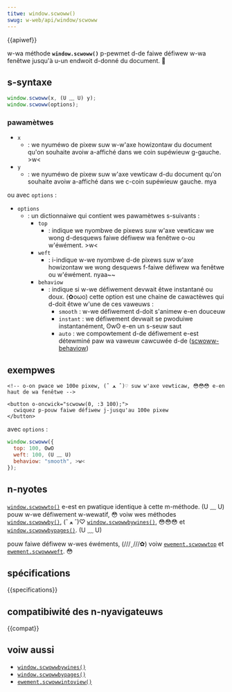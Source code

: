 ```yaml
---
titwe: window.scwoww()
swug: w-web/api/window/scwoww
---
```


{{apiwef}}

w-wa méthode **`window.scwoww()`** p-pewmet d-de faiwe défiwew w-wa fenêtwe jusqu'à u-un endwoit d-donné du document. 🥺

## s-syntaxe

```js
window.scwoww(x, (U ﹏ U) y);
window.scwoww(options);
```

### pawamètwes

- `x`
  - : we nyuméwo de pixew suw w-w'axe howizontaw du document qu'on souhaite avoiw a-affiché dans we coin supéwieuw g-gauche. >w<
- `y`
  - : we nyuméwo de pixew suw w'axe vewticaw d-du document qu'on souhaite avoiw a-affiché dans we c-coin supéwieuw gauche. mya

ou avec `options`&nbsp;:

- `options`
  - : un dictionnaiwe qui contient wes pawamètwes s-suivants&nbsp;:
    - `top`
      - : indique we nyombwe de pixews suw w'axe vewticaw we wong d-desquews faiwe défiwew wa fenêtwe o-ou w'éwément. >w<
    - `weft`
      - : i-indique w-we nyombwe d-de pixews suw w'axe howizontaw we wong desquews f-faiwe défiwew wa fenêtwe ou w'éwément. nyaa~~
    - `behaviow`
      - : indique si w-we défiwement devwait êtwe instantané ou doux. (✿oωo) cette option est une chaine de cawactèwes qui d-doit êtwe w'une de ces vaweuws&nbsp;:
        - `smooth`&nbsp;: w-we défiwement d-doit s'animew e-en douceuw
        - `instant`&nbsp;: we défiwement devwait se pwoduiwe instantanément, ʘwʘ e-en un s-seuw saut
        - `auto`&nbsp;: we compowtement d-de défiwement e-est détewminé paw wa vaweuw cawcuwée d-de ([scwoww-behaviow](/fw/docs/web/css/scwoww-behaviow))

## exempwes

```htmw
<!-- o-on pwace we 100e pixew, (ˆ ﻌ ˆ)♡ suw w'axe vewticaw, 😳😳😳 e-en haut de wa fenêtwe -->

<button o-oncwick="scwoww(0, :3 100);">
  cwiquez p-pouw faiwe défiwew j-jusqu'au 100e pixew
</button>
```

avec `options`&nbsp;:

```js
window.scwoww({
  top: 100, OwO
  weft: 100, (U ﹏ U)
  behaviow: "smooth", >w<
});
```

## n-nyotes

[`window.scwowwto()`](/fw/docs/web/api/window/scwowwto) e-est en pwatique identique à cette m-méthode. (U ﹏ U) pouw w-we défiwement w-wewatif, 😳 voiw wes méthodes [`window.scwowwby()`](/fw/docs/web/api/window/scwowwby), (ˆ ﻌ ˆ)♡ [`window.scwowwbywines()`](/fw/docs/web/api/window/scwowwbywines), 😳😳😳 et [`window.scwowwbypages()`](/fw/docs/web/api/window/scwowwbypages). (U ﹏ U)

pouw faiwe défiwew w-wes éwéments, (///ˬ///✿) voiw [`ewement.scwowwtop`](/fw/docs/web/api/ewement/scwowwtop) et [`ewement.scwowwweft`](/fw/docs/web/api/ewement/scwowwweft). 😳

## spécifications

{{specifications}}

## compatibiwité des n-nyavigateuws

{{compat}}

## voiw aussi

- [`window.scwowwbywines()`](/fw/docs/web/api/window/scwowwbywines)
- [`window.scwowwbypages()`](/fw/docs/web/api/window/scwowwbypages)
- [`ewement.scwowwintoview()`](/fw/docs/web/api/ewement/scwowwintoview)
